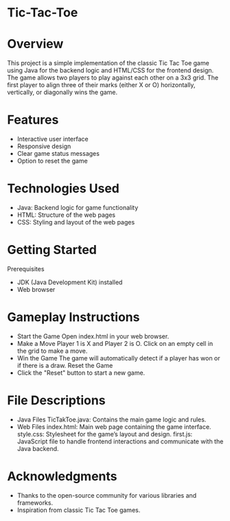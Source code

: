 # Tic-Tac-Toe

# Overview
This project is a simple implementation of the classic Tic Tac Toe game using Java for the backend logic and HTML/CSS for the frontend design. The game allows two players to play against each other on a 3x3 grid. The first player to align three of their marks (either X or O) horizontally, vertically, or diagonally wins the game.

# Features
- Interactive user interface
- Responsive design
- Clear game status messages
- Option to reset the game
  
# Technologies Used
- Java: Backend logic for game functionality
- HTML: Structure of the web pages
- CSS: Styling and layout of the web pages

# Getting Started
Prerequisites
- JDK (Java Development Kit) installed
- Web browser

# Gameplay Instructions
- Start the Game
Open index.html in your web browser.
- Make a Move
Player 1 is X and Player 2 is O.
Click on an empty cell in the grid to make a move.
- Win the Game
The game will automatically detect if a player has won or if there is a draw.
Reset the Game
- Click the "Reset" button to start a new game.

# File Descriptions
- Java Files
TicTakToe.java: Contains the main game logic and rules.
- Web Files
index.html: Main web page containing the game interface.
style.css: Stylesheet for the game’s layout and design.
first.js: JavaScript file to handle frontend interactions and communicate with the Java backend.

# Acknowledgments
- Thanks to the open-source community for various libraries and frameworks.
- Inspiration from classic Tic Tac Toe games.
